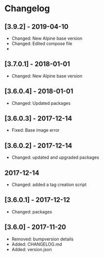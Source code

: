 # Changelog


## [3.9.2] - 2019-04-10

* Changed: New Alpine base version
* Changed: Edited compose file 
* 
## [3.7.0.1] - 2018-01-01

* Changed: New Alpine base version

## [3.6.0.4] - 2018-01-01

* Changed: Updated packages

## [3.6.0.3] - 2017-12-14

* Fixed: Base image error

## [3.6.0.2] - 2017-12-14

* Changed: updated and upgraded packages

## 2017-12-14

* Changed: added a tag creation script

## [3.6.0.1] - 2017-12-12

* Changed: packages

## [3.6.0] - 2017-11-20

* Removed: bumpversion details
* Added: CHANGELOG.md
* Added: version.json
